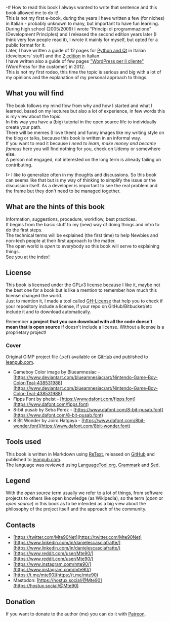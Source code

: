 -# How to read this book
I always wanted to write that sentence and this book allowed me to do it!  
This is not my first e-book, during the years I have written a few (for niches) in Italian - probably unknown to many, but important to have fun learning.  
During high school (2005/2009) I wrote "Principi di programmazione" (Development Principles) and I released the second edition years later (I think very few people read it), I wrote it mainly for myself, but opted for a public format for it.  
Later, I have written a guide of 12 pages for [Python and Qt](https://daniele.tech/2013/04/ebook-introduzione-a-pyqt-1-edizione/) in Italian (developers' stuff) and the [2 edition](https://daniele.tech/2015/04/introduzione-a-pyqt-2-edizione/) in Italian.  
I have written also a guide of few pages ["WordPress per il cliente"](https://daniele.tech/2014/10/wordpress-per-cliente-rev-0-0-4/) (WordPress for the customer) in 2012.  
This is not my first rodeo, this time the topic is serious and big with a lot of my opinions and the explanation of my personal approach to things.  

## What you will find

The book follows my mind flow from why and how I started and what I learned, based on my lectures but also a lot of experience, in few words this is my view about the topic.  
In this way you have a (big) tutorial in the open source life to individually create your path.  
There will be memes (I love them) and funny images like my writing style on the blog or talks, because this book is written in an informal way.   
If you want to read it because *I need to learn, make money and became famous* here you will find nothing for you, check on Udemy or somewhere else.  
A person not engaged, not interested on the long term is already failing on contributing.

I> I like to generalize often in my thoughts and discussions. So this book can seems like that but is my way of thinking to simplify the issue or the discussion itself. As a developer is important to see the real problem and the frame but they don't need to be managed together. 

## What are the hints of this book

Information, suggestions, procedure, workflow, best practices.  
It begins from the basic stuff to my (new) way of doing things and intro to do the first steps.  
The technical terms will be explained (the first time) to help Newbies and non-tech people at their first approach to the matter.  
The open world is *open* to everybody so this book will serve to explaining things.  
See you at the index!

## License

This book is licensed under the GPLv3 license because I like it, maybe not the best one for a book but is like a mention to remember how much this license changed the world.  
Just to mention it, I made a tool called [GH-License](https://github.com/Mte90/GH-License) that help you to check if your repository include a license, if your repo on GitHub/Bitbucket/etc include it and to download automatically.  

Remember **a project that you can download with all the code doesn't mean that is open source** if doesn't include a license. Without a license is a proprietary project!

### Cover

Original GIMP project file (.xcf) available on [GitHub](https://github.com/Mte90/Contribute-to-opensource-the-right-way) and published to [leanpub.com](https://leanpub.com/contributetoopensource-therightway/).

* Gameboy Color image by Blueamnesiac - [https://www.deviantart.com/blueamnesiac/art/Nintendo-Game-Boy-Color-Teal-438531988](https://www.deviantart.com/blueamnesiac/art/Nintendo-Game-Boy-Color-Teal-438531988)
* Fipps Font by pheist - [https://www.dafont.com/fipps.font](https://www.dafont.com/fipps.font)
* 8-bit pusab by Seba Perez - [https://www.dafont.com/8-bit-pusab.font](https://www.dafont.com/8-bit-pusab.font)
* 8 Bit Wonder by Joiro Hatgaya - [https://www.dafont.com/8bit-wonder.font](https://www.dafont.com/8bit-wonder.font)

## Tools used 

This book is written in Markdown using [ReText](https://github.com/retext-project/retext), released on [GitHub](https://github.com/Mte90/Contribute-to-opensource-the-right-way) and published to [leanpub.com](https://leanpub.com/contributetoopensource-therightway/).  
The language was reviewed using [LanguageTool.org](https://languagetool.org/), [Grammark](https://grammark.org/dist/) and [Sed](https://www.gnu.org/software/sed/manual/html_node/index.html).

## Legend

With the *open source* term usually we refer to a lot of things, from software projects to others like open knowledge (as Wikipedia), so the term (*open* or *open source*) in this book as to be intended as a big view about the philosophy of the project itself and the approach of the community.

## Contacts

* [https://twitter.com/Mte90Net](https://twitter.com/Mte90Net)
* [https://www.linkedin.com/in/danielescasciafratte/](https://www.linkedin.com/in/danielescasciafratte/)
* [https://www.reddit.com/user/Mte90/](https://www.reddit.com/user/Mte90/)
* [https://www.instagram.com/mte90/](https://www.instagram.com/mte90/)
* [https://t.me/mte90](https://t.me/mte90)
* Mastodon: [https://hostux.social/@Mte90](https://hostux.social/@Mte90)

## Donation

If you want to donate to the author (me) you can do it with [Patreon](https://www.patreon.com/Mte90).